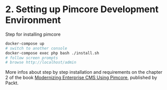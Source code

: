 # 2. Setting up Pimcore Development Environment

Step for installing pimcore


```bash
docker-compose up
# switch to another console
docker-compose exec php bash ./install.sh
# follow screen prompts
# browse http://localhost/admin
```

More infos about step by step installation and requirements on the chapter 2 of the book [Modernizing Enterprise CMS Using Pimcore](https://www.packtpub.com/product/modernizing-enterprise-cms-using-pimcore/9781801075404?utm_source=github&utm_medium=repository&utm_campaign=9781801075404), published by Packt.

